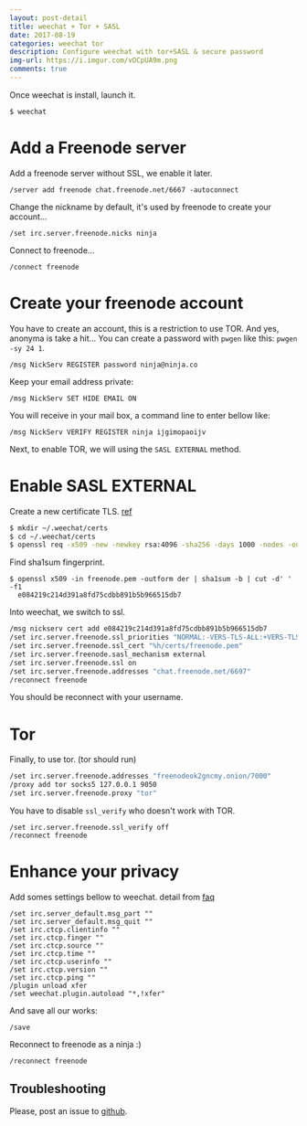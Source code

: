 ```yaml
---
layout: post-detail
title: weechat + Tor + SASL
date: 2017-08-19
categories: weechat tor
description: Configure weechat with tor+SASL & secure password
img-url: https://i.imgur.com/vOCpUA9m.png
comments: true
---
```


Once weechat is install, launch it.

    $ weechat

# Add a Freenode server

Add a freenode server without SSL, we enable it later.

    /server add freenode chat.freenode.net/6667 -autoconnect

Change the nickname by default, it's used by freenode to create your account...

    /set irc.server.freenode.nicks ninja

Connect to freenode...

    /connect freenode

# Create your freenode account

You have to create an account, this is a restriction to use TOR. And yes, anonyma is take a hit...
You can create a password with `pwgen` like this: `pwgen -sy 24 1`.

    /msg NickServ REGISTER password ninja@ninja.co

Keep your email address private:

    /msg NickServ SET HIDE EMAIL ON

You will receive in your mail box, a command line to enter bellow like:

    /msg NickServ VERIFY REGISTER ninja ijgimopaoijv

Next, to enable TOR, we will using the `SASL EXTERNAL` method.

# Enable SASL EXTERNAL

Create a new certificate TLS. [ref](https://freenode.net/kb/answer/certfp)

```sh
$ mkdir ~/.weechat/certs
$ cd ~/.weechat/certs
$ openssl req -x509 -new -newkey rsa:4096 -sha256 -days 1000 -nodes -out freenode.pem -keyout freenode.pem
```

Find sha1sum fingerprint.

    $ openssl x509 -in freenode.pem -outform der | sha1sum -b | cut -d' ' -f1
      e084219c214d391a8fd75cdbb891b5b966515db7

Into weechat, we switch to ssl.

```sh
/msg nickserv cert add e084219c214d391a8fd75cdbb891b5b966515db7
/set irc.server.freenode.ssl_priorities "NORMAL:-VERS-TLS-ALL:+VERS-TLS1.0:+VERS-SSL3.0:%COMPAT"
/set irc.server.freenode.ssl_cert "%h/certs/freenode.pem"
/set irc.server.freenode.sasl_mechanism external
/set irc.server.freenode.ssl on
/set irc.server.freenode.addresses "chat.freenode.net/6697"
/reconnect freenode
```

You should be reconnect with your username.

# Tor

Finally, to use tor. (tor should run)

```sh
/set irc.server.freenode.addresses "freenodeok2gncmy.onion/7000"
/proxy add tor socks5 127.0.0.1 9050
/set irc.server.freenode.proxy "tor"
```

You have to disable `ssl_verify` who doesn't work with TOR.
    
    /set irc.server.freenode.ssl_verify off
    /reconnect freenode

# Enhance your privacy

Add somes settings bellow to weechat. detail from [faq](https://weechat.org/files/doc/weechat_faq.en.html#security)

```
/set irc.server_default.msg_part ""
/set irc.server_default.msg_quit ""
/set irc.ctcp.clientinfo ""
/set irc.ctcp.finger ""
/set irc.ctcp.source ""
/set irc.ctcp.time ""
/set irc.ctcp.userinfo ""
/set irc.ctcp.version ""
/set irc.ctcp.ping ""
/plugin unload xfer
/set weechat.plugin.autoload "*,!xfer"
```

And save all our works:

    /save

Reconnect to freenode as a ninja :)

    /reconnect freenode

## Troubleshooting

Please, post an issue to [github](https://github.com/szorfein/szorfein.github.io).
